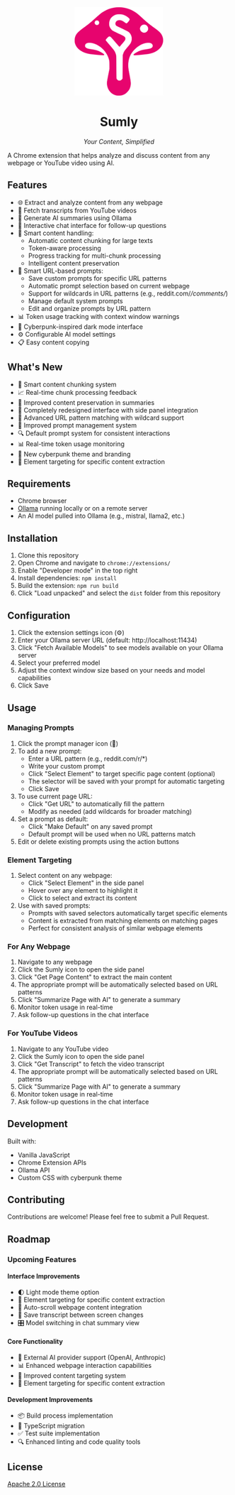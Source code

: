 <div align="center">
  <img src="public/logo.svg" alt="Sumly Logo" width="200"/>
  <h1>Sumly</h1>
  <p><em>Your Content, Simplified</em></p>
</div>

A Chrome extension that helps analyze and discuss content from any webpage or YouTube video using AI.

## Features

- 🌐 Extract and analyze content from any webpage
- 🎥 Fetch transcripts from YouTube videos
- 🤖 Generate AI summaries using Ollama
- 💬 Interactive chat interface for follow-up questions
- 🎨 Smart content handling:
  - Automatic content chunking for large texts
  - Token-aware processing
  - Progress tracking for multi-chunk processing
  - Intelligent content preservation
- 🎨 Smart URL-based prompts:
  - Save custom prompts for specific URL patterns
  - Automatic prompt selection based on current webpage
  - Support for wildcards in URL patterns (e.g., reddit.com/*/comments/*)
  - Manage default system prompts
  - Edit and organize prompts by URL pattern
- 📊 Token usage tracking with context window warnings
- 🎨 Cyberpunk-inspired dark mode interface
- ⚙️ Configurable AI model settings
- 📋 Easy content copying

## What's New

- 🔄 Smart content chunking system
- 📈 Real-time chunk processing feedback
- 🎯 Improved content preservation in summaries
- 🔄 Completely redesigned interface with side panel integration
- 🎯 Advanced URL pattern matching with wildcard support
- 📝 Improved prompt management system
- 🔍 Default prompt system for consistent interactions
- 📊 Real-time token usage monitoring
- 🎨 New cyberpunk theme and branding
- 🎯 Element targeting for specific content extraction

## Requirements

- Chrome browser
- [Ollama](https://ollama.ai/) running locally or on a remote server
- An AI model pulled into Ollama (e.g., mistral, llama2, etc.)

## Installation

1. Clone this repository
2. Open Chrome and navigate to `chrome://extensions/`
3. Enable "Developer mode" in the top right
4. Install dependencies: `npm install`
5. Build the extension: `npm run build`
6. Click "Load unpacked" and select the `dist` folder from this repository

## Configuration

1. Click the extension settings icon (⚙️)
2. Enter your Ollama server URL (default: http://localhost:11434)
3. Click "Fetch Available Models" to see models available on your Ollama server
4. Select your preferred model
5. Adjust the context window size based on your needs and model capabilities
6. Click Save

## Usage

### Managing Prompts
1. Click the prompt manager icon (📝)
2. To add a new prompt:
   - Enter a URL pattern (e.g., reddit.com/r/*)
   - Write your custom prompt
   - Click "Select Element" to target specific page content (optional)
   - The selector will be saved with your prompt for automatic targeting
   - Click Save
3. To use current page URL:
   - Click "Get URL" to automatically fill the pattern
   - Modify as needed (add wildcards for broader matching)
4. Set a prompt as default:
   - Click "Make Default" on any saved prompt
   - Default prompt will be used when no URL patterns match
5. Edit or delete existing prompts using the action buttons

### Element Targeting
1. Select content on any webpage:
   - Click "Select Element" in the side panel
   - Hover over any element to highlight it
   - Click to select and extract its content
2. Use with saved prompts:
   - Prompts with saved selectors automatically target specific elements
   - Content is extracted from matching elements on matching pages
   - Perfect for consistent analysis of similar webpage elements

### For Any Webpage
1. Navigate to any webpage
2. Click the Sumly icon to open the side panel
3. Click "Get Page Content" to extract the main content
4. The appropriate prompt will be automatically selected based on URL patterns
5. Click "Summarize Page with AI" to generate a summary
6. Monitor token usage in real-time
7. Ask follow-up questions in the chat interface

### For YouTube Videos
1. Navigate to any YouTube video
2. Click the Sumly icon to open the side panel
3. Click "Get Transcript" to fetch the video transcript
4. The appropriate prompt will be automatically selected based on URL patterns
5. Click "Summarize Page with AI" to generate a summary
6. Monitor token usage in real-time
7. Ask follow-up questions in the chat interface

## Development

Built with:
- Vanilla JavaScript
- Chrome Extension APIs
- Ollama API
- Custom CSS with cyberpunk theme

## Contributing

Contributions are welcome! Please feel free to submit a Pull Request.

## Roadmap

### Upcoming Features

#### Interface Improvements
- 🌓 Light mode theme option
- 🎯 Element targeting for specific content extraction
- 📜 Auto-scroll webpage content integration
- 🔄 Save transcript between screen changes
- 🎛️ Model switching in chat summary view

#### Core Functionality
- 🤖 External AI provider support (OpenAI, Anthropic)
- 📊 Enhanced webpage interaction capabilities
- 🎯 Improved content targeting system
- 🎯 Element targeting for specific content extraction

#### Development Improvements
- 📦 Build process implementation
- 🔧 TypeScript migration
- ✅ Test suite implementation
- 🔍 Enhanced linting and code quality tools

## License

[Apache 2.0 License](LICENSE)
